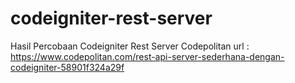 # codeigniter-rest-server
Hasil Percobaan Codeigniter Rest Server Codepolitan
url : https://www.codepolitan.com/rest-api-server-sederhana-dengan-codeigniter-58901f324a29f
